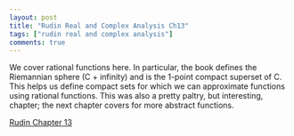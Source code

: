 ```yaml
---
layout: post
title: "Rudin Real and Complex Analysis Ch13"
tags: ["rudin real and complex analysis"]
comments: true
---
```


We cover rational functions here. In particular, the book defines the Riemannian sphere (C + infinity) and is the 1-point compact superset of C. This helps us define compact sets for which we can approximate functions using rational functions. This was also a pretty paltry, but interesting, chapter; the next chapter covers for more abstract functions.

[Rudin Chapter 13]({{site.baseurl}}/pdfs/rudin_rc_analysis/Rudin_Ch13.pdf)
